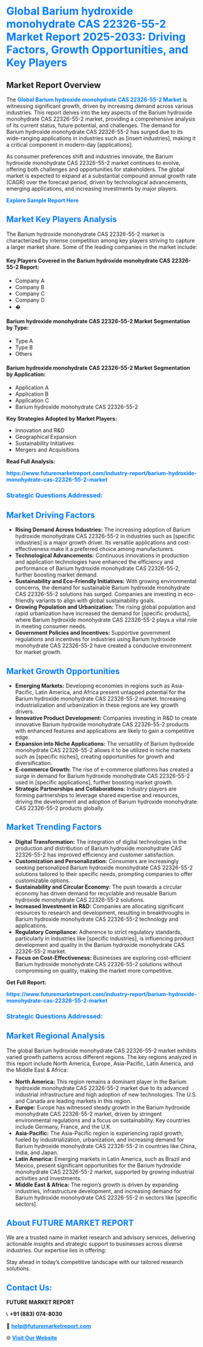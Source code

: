 <h1 style="color: #007BFF;">Global Barium hydroxide monohydrate CAS 22326-55-2 Market Report 2025-2033: Driving Factors, Growth Opportunities, and Key Players</h1>

<section id="overview">
<h2>Market Report Overview</h2>
<p>The <a href="https://www.futuremarketreport.com/industry-report/barium-hydroxide-monohydrate-cas-22326-55-2-market" style="color: #007BFF; text-decoration: none;"><strong>Global Barium hydroxide monohydrate CAS 22326-55-2 Market</strong></a> is witnessing significant growth, driven by increasing demand across various industries. This report delves into the key aspects of the Barium hydroxide monohydrate CAS 22326-55-2 market, providing a comprehensive analysis of its current status, future potential, and challenges. The demand for Barium hydroxide monohydrate CAS 22326-55-2 has surged due to its wide-ranging applications in industries such as [insert industries], making it a critical component in modern-day [applications].</p>
<p>As consumer preferences shift and industries innovate, the Barium hydroxide monohydrate CAS 22326-55-2 market continues to evolve, offering both challenges and opportunities for stakeholders. The global market is expected to expand at a substantial compound annual growth rate (CAGR) over the forecast period, driven by technological advancements, emerging applications, and increasing investments by major players.</p>
</section>

<section id="overview">
<p><a href="https://www.futuremarketreport.com/request-sample/reportId=113213" style="color: #007BFF; text-decoration: none;"><strong>Explore Sample Report Here</strong></a></p>
</section>

<section id="key-players">
<h2 style="color: #007BFF;">Market Key Players Analysis</h2>
<p>The Barium hydroxide monohydrate CAS 22326-55-2 market is characterized by intense competition among key players striving to capture a larger market share. Some of the leading companies in the market include:</p>
<h4>Key Players Covered in the Barium hydroxide monohydrate CAS 22326-55-2 Report:</h4>
<ul><li>Company A</li><li>Company B</li><li>Company C</li><li>Company D</li><li>�</li></ul>
<h4>Barium hydroxide monohydrate CAS 22326-55-2 Market Segmentation by Type:</h4>
<ul><li>Type A</li><li>Type B</li><li>Others</li></ul>

<h4>Barium hydroxide monohydrate CAS 22326-55-2 Market Segmentation by Application:</h4>
<ul><li>Application A</li><li>Application B</li><li>Application C</li><li>Barium hydroxide monohydrate CAS 22326-55-2</li></ul>
<p><strong>Key Strategies Adopted by Market Players:</strong></p>
<ul>
<li>Innovation and R&D</li>
<li>Geographical Expansion</li>
<li>Sustainability Initiatives</li>
<li>Mergers and Acquisitions</li>
</ul>
</section>

<section>
<p><strong>Read Full Analysis: </strong></p><a href="https://www.futuremarketreport.com/industry-report/barium-hydroxide-monohydrate-cas-22326-55-2-market" style="color: #007BFF; text-decoration: none;"><strong>https://www.futuremarketreport.com/industry-report/barium-hydroxide-monohydrate-cas-22326-55-2-market</strong></a>
<h3 style="color: #007BFF;">Strategic Questions Addressed:</h3>
</section>

<section id="driving-factors">
<h2 style="color: #007BFF;">Market Driving Factors</h2>
<ul>
<li><strong>Rising Demand Across Industries:</strong> The increasing adoption of Barium hydroxide monohydrate CAS 22326-55-2 in industries such as [specific industries] is a major growth driver. Its versatile applications and cost-effectiveness make it a preferred choice among manufacturers.</li>
<li><strong>Technological Advancements:</strong> Continuous innovations in production and application technologies have enhanced the efficiency and performance of Barium hydroxide monohydrate CAS 22326-55-2, further boosting market demand.</li>
<li><strong>Sustainability and Eco-Friendly Initiatives:</strong> With growing environmental concerns, the demand for sustainable Barium hydroxide monohydrate CAS 22326-55-2 solutions has surged. Companies are investing in eco-friendly variants to align with global sustainability goals.</li>
<li><strong>Growing Population and Urbanization:</strong> The rising global population and rapid urbanization have increased the demand for [specific products], where Barium hydroxide monohydrate CAS 22326-55-2 plays a vital role in meeting consumer needs.</li>
<li><strong>Government Policies and Incentives:</strong> Supportive government regulations and incentives for industries using Barium hydroxide monohydrate CAS 22326-55-2 have created a conducive environment for market growth.</li>
</ul>
</section>

<section id="growth-opportunities">
<h2 style="color: #007BFF;">Market Growth Opportunities</h2>
<ul>
<li><strong>Emerging Markets:</strong> Developing economies in regions such as Asia-Pacific, Latin America, and Africa present untapped potential for the Barium hydroxide monohydrate CAS 22326-55-2 market. Increasing industrialization and urbanization in these regions are key growth drivers.</li>
<li><strong>Innovative Product Development:</strong> Companies investing in R&D to create innovative Barium hydroxide monohydrate CAS 22326-55-2 products with enhanced features and applications are likely to gain a competitive edge.</li>
<li><strong>Expansion into Niche Applications:</strong> The versatility of Barium hydroxide monohydrate CAS 22326-55-2 allows it to be utilized in niche markets such as [specific niches], creating opportunities for growth and diversification.</li>
<li><strong>E-commerce Growth:</strong> The rise of e-commerce platforms has created a surge in demand for Barium hydroxide monohydrate CAS 22326-55-2 used in [specific applications], further boosting market growth.</li>
<li><strong>Strategic Partnerships and Collaborations:</strong> Industry players are forming partnerships to leverage shared expertise and resources, driving the development and adoption of Barium hydroxide monohydrate CAS 22326-55-2 products globally.</li>
</ul>
</section>

<section id="trending-factors">
<h2 style="color: #007BFF;">Market Trending Factors</h2>
<ul>
<li><strong>Digital Transformation:</strong> The integration of digital technologies in the production and distribution of Barium hydroxide monohydrate CAS 22326-55-2 has improved efficiency and customer satisfaction.</li>
<li><strong>Customization and Personalization:</strong> Consumers are increasingly seeking personalized Barium hydroxide monohydrate CAS 22326-55-2 solutions tailored to their specific needs, prompting companies to offer customizable options.</li>
<li><strong>Sustainability and Circular Economy:</strong> The push towards a circular economy has driven demand for recyclable and reusable Barium hydroxide monohydrate CAS 22326-55-2 solutions.</li>
<li><strong>Increased Investment in R&D:</strong> Companies are allocating significant resources to research and development, resulting in breakthroughs in Barium hydroxide monohydrate CAS 22326-55-2 technology and applications.</li>
<li><strong>Regulatory Compliance:</strong> Adherence to strict regulatory standards, particularly in industries like [specific industries], is influencing product development and quality in the Barium hydroxide monohydrate CAS 22326-55-2 market.</li>
<li><strong>Focus on Cost-Effectiveness:</strong> Businesses are exploring cost-efficient Barium hydroxide monohydrate CAS 22326-55-2 solutions without compromising on quality, making the market more competitive.</li>
</ul>
</section>

<section>
<p><strong>Get Full Report: </strong></p><a href="https://www.futuremarketreport.com/industry-report/barium-hydroxide-monohydrate-cas-22326-55-2-market" style="color: #007BFF; text-decoration: none;"><strong>https://www.futuremarketreport.com/industry-report/barium-hydroxide-monohydrate-cas-22326-55-2-market</strong></a>
<h3 style="color: #007BFF;">Strategic Questions Addressed:</h3>
</section>


<section id="regional-analysis">
<h2 style="color: #007BFF;">Market Regional Analysis</h2>
<p>The global Barium hydroxide monohydrate CAS 22326-55-2 market exhibits varied growth patterns across different regions. The key regions analyzed in this report include North America, Europe, Asia-Pacific, Latin America, and the Middle East & Africa:</p>
<ul>
<li><strong>North America:</strong> This region remains a dominant player in the Barium hydroxide monohydrate CAS 22326-55-2 market due to its advanced industrial infrastructure and high adoption of new technologies. The U.S. and Canada are leading markets in this region.</li>
<li><strong>Europe:</strong> Europe has witnessed steady growth in the Barium hydroxide monohydrate CAS 22326-55-2 market, driven by stringent environmental regulations and a focus on sustainability. Key countries include Germany, France, and the U.K.</li>
<li><strong>Asia-Pacific:</strong> The Asia-Pacific region is experiencing rapid growth, fueled by industrialization, urbanization, and increasing demand for Barium hydroxide monohydrate CAS 22326-55-2 in countries like China, India, and Japan.</li>
<li><strong>Latin America:</strong> Emerging markets in Latin America, such as Brazil and Mexico, present significant opportunities for the Barium hydroxide monohydrate CAS 22326-55-2 market, supported by growing industrial activities and investments.</li>
<li><strong>Middle East & Africa:</strong> The region’s growth is driven by expanding industries, infrastructure development, and increasing demand for Barium hydroxide monohydrate CAS 22326-55-2 in sectors like [specific sectors].</li>
</ul>
</section>

<footer>
<h2 style="color: #007BFF;">About FUTURE MARKET REPORT</h2>
<p>We are a trusted name in market research and advisory services, delivering actionable insights and strategic support to businesses across diverse industries. Our expertise lies in offering:</p>

<p>Stay ahead in today’s competitive landscape with our tailored research solutions.</p>

<h2 style="color: #007BFF;">Contact Us:</h2>
<p><strong>FUTURE MARKET REPORT</strong></p>
<p>📞 <strong>+91 (883) 074-8030</strong></p>
<p>📧 <strong><a href="mailto:help@futuremarketreport.com" style="color: #007BFF;">help@futuremarketreport.com</a></strong></p>
<p>🌐 <strong><a href="https://www.futuremarketreport.com/" style="color: #007BFF;">Visit Our Website</a></strong></p>
</footer>